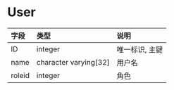 # User

|字段|类型|说明|
|:--|:--|:--|
|ID|integer|唯一标识, 主键|
|name|character varying[32]|用户名|
|roleid|integer|角色|
